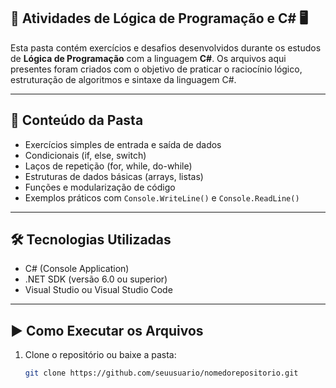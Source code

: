 ## 🧠 Atividades de Lógica de Programação e C# 🖥️

Esta pasta contém exercícios e desafios desenvolvidos durante os estudos de **Lógica de Programação** com a linguagem **C#**. Os arquivos aqui presentes foram criados com o objetivo de praticar o raciocínio lógico, estruturação de algoritmos e sintaxe da linguagem C#.

---

## 📂 Conteúdo da Pasta

- Exercícios simples de entrada e saída de dados
- Condicionais (if, else, switch)
- Laços de repetição (for, while, do-while)
- Estruturas de dados básicas (arrays, listas)
- Funções e modularização de código
- Exemplos práticos com `Console.WriteLine()` e `Console.ReadLine()`

---

## 🛠️ Tecnologias Utilizadas

- C# (Console Application)
- .NET SDK (versão 6.0 ou superior)
- Visual Studio ou Visual Studio Code

---

## ▶️ Como Executar os Arquivos

1. Clone o repositório ou baixe a pasta:
   ```bash
   git clone https://github.com/seuusuario/nomedorepositorio.git